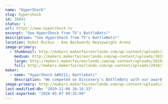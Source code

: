 ```yaml
---
name: "HyperShock"
slug: hypershock
id: 39841
status: 1
url: https://www.hypershock.tv
excerpt: "See HyperShock from TV's BattleBots!"
description: "See HyperShock from TV's BattleBots!"
location: Robot Ruckus - Axe Backwards Heavyweight Arena
image-primary:
  - thumbnail: http://makers.makerfaireorlando.com/wp-content/uploads/2019/10/HyperShock-Team-S2019-150x150.jpg
    medium: http://makers.makerfaireorlando.com/wp-content/uploads/2019/10/HyperShock-Team-S2019-300x200.jpg
    large: http://makers.makerfaireorlando.com/wp-content/uploads/2019/10/HyperShock-Team-S2019-1024x683.jpg
    full: http://makers.makerfaireorlando.com/wp-content/uploads/2019/10/HyperShock-Team-S2019.jpg
maker:
  - name: "HyperShock &#8211; Battlebots"
    description: "We competed on Discovery's BattleBots with our award-winning robot, HyperShock!"
image-primary: http://makers.makerfaireorlando.com/wp-content/uploads/2019/10/HyperShock-Team-S2019-1-1024x683.jpg
last-modified-db: "2019-11-06 16:16:33"
last-exported: "2020-05-07 09:35:09"
---
```

